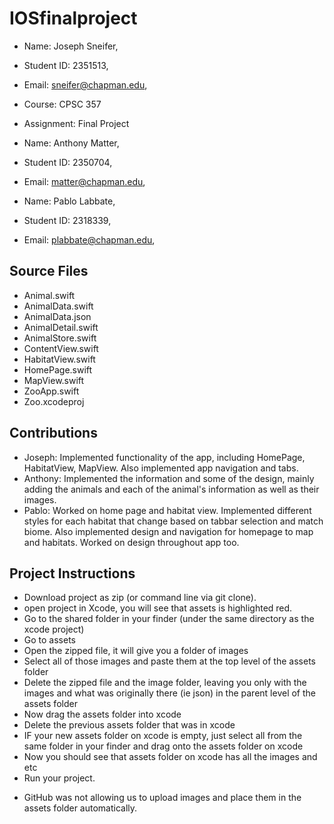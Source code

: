 # IOSfinalproject

* Name: Joseph Sneifer,
* Student ID: 2351513,
* Email: sneifer@chapman.edu,
* Course: CPSC 357
* Assignment: Final Project

* Name: Anthony Matter,
* Student ID: 2350704,
* Email: matter@chapman.edu,

* Name: Pablo Labbate,
* Student ID: 2318339,
* Email: plabbate@chapman.edu,

## Source Files
* Animal.swift
* AnimalData.swift
* AnimalData.json
* AnimalDetail.swift
* AnimalStore.swift
* ContentView.swift
* HabitatView.swift
* HomePage.swift
* MapView.swift
* ZooApp.swift
* Zoo.xcodeproj

## Contributions

* Joseph: Implemented functionality of the app, including HomePage, HabitatView, MapView. Also implemented app navigation and tabs.
* Anthony: Implemented the information and some of the design, mainly adding the animals and each of the animal's information as well as their images.
* Pablo: Worked on home page and habitat view. Implemented different styles for each habitat that change based on tabbar selection and match biome. Also implemented design and navigation for homepage to map and habitats. Worked on design throughout app too.

## Project Instructions
* Download project as zip (or command line via git clone).
* open project in Xcode, you will see that assets is highlighted red.
* Go to the shared folder in your finder (under the same directory as the xcode project)
* Go to assets
* Open the zipped file, it will give you a folder of images
* Select all of those images and paste them at the top level of the assets folder 
* Delete the zipped file and the image folder, leaving you only with the images and what was originally there (ie json) in the parent level of the assets folder
* Now drag the assets folder into xcode
* Delete the previous assets folder that was in xcode
* IF your new assets folder on xcode is empty, just select all from the same folder in your finder and drag onto the assets folder on xcode
* Now you should see that assets folder on xcode has all the images and etc
* Run your project.


- GitHub was not allowing us to upload images and place them in the assets folder automatically.

